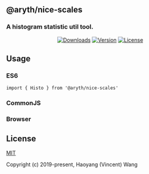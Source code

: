 ## @aryth/nice-scales
### A histogram statistic util tool.

<p align="center">
  <a href="https://npmcharts.com/compare/@aryth/nice-scales?minimal=true"><img src="https://img.shields.io/npm/dm/@aryth/nice-scales.svg" alt="Downloads"></a>
  <a href="https://www.npmjs.com/package/@aryth/nice-scales"><img src="https://img.shields.io/npm/v/@aryth/nice-scales.svg" alt="Version"></a>
  <a href="https://www.npmjs.com/package/@aryth/nice-scales"><img src="https://img.shields.io/npm/l/@aryth/nice-scales.svg" alt="License"></a>
</p>

## Usage
    
### ES6
    import { Histo } from '@aryth/nice-scales'
    
### CommonJS

### Browser
    
## License

[MIT](http://opensource.org/licenses/MIT)

Copyright (c) 2019-present, Haoyang (Vincent) Wang

